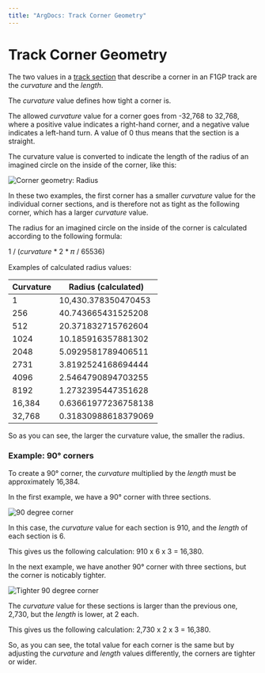 ```yaml
---
title: "ArgDocs: Track Corner Geometry"
---
```


# Track Corner Geometry

The two values in a [track section](/argdocs/file-formats/track/track-sections/) that describe a corner in an F1GP track
are the _curvature_ and the _length_.

The _curvature_ value defines how tight a corner is.

The allowed _curvature_ value for a corner goes from -32,768 to 32,768, where a positive value indicates a right-hand
corner, and a negative value indicates a left-hand turn. A value of 0 thus means that the section is a straight.

The curvature value is converted to indicate the length of the radius of an imagined circle on the inside of the corner,
like this:

<img src="/argdocs/images/track/geometry-radius.png" alt="Corner geometry: Radius" class="img-fluid" />

In these two examples, the first corner has a smaller _curvature_ value for the individual corner sections,
and is therefore not as tight as the following corner, which has a larger _curvature_ value.

The radius for an imagined circle on the inside of the corner is calculated according to the following formula:

1 / (_curvature_ * 2 * 𝜋 / 65536)

Examples of calculated radius values:

<table class="table table-bordered table-striped table--tiny">
    <thead>
        <tr>
            <th>Curvature</th>
            <th>Radius (calculated)</th>
        </tr>
    </thead>
    <tbody>
        <tr>
            <td>1</td>
            <td>10,430.378350470453</td>
        </tr>
        <tr>
            <td>256</td>
            <td>40.743665431525208</td>
        </tr>
        <tr>
            <td>512</td>
            <td>20.371832715762604</td>
        </tr>
        <tr>
            <td>1024</td>
            <td>10.185916357881302</td>
        </tr>
        <tr>
            <td>2048</td>
            <td>5.0929581789406511</td>
        </tr>
        <tr>
            <td>2731</td>
            <td>3.8192524168694444</td>
        </tr>
        <tr>
            <td>4096</td>
            <td>2.5464790894703255</td>
        </tr>
        <tr>
            <td>8192</td>
            <td>1.2732395447351628</td>
        </tr>        
        <tr>
            <td>16,384</td>
            <td>0.63661977236758138</td>
        </tr>
        <tr>
            <td>32,768</td>
            <td>0.31830988618379069</td>
        </tr>
    </tbody>
</table>

So as you can see, the larger the curvature value, the smaller the radius.


### Example: 90&deg; corners

To create a 90&deg; corner, the _curvature_ multiplied by the _length_ must be approximately 16,384.

In the first example, we have a 90&deg; corner with three sections.

<img src="/argdocs/images/track/geometry-90-1.png" alt="90 degree corner" class="img-fluid" />

In this case, the _curvature_ value for each section is 910, and the _length_ of each section is 6.

This gives us the following calculation: 910 x 6 x 3 = 16,380.

In the next example, we have another 90&deg; corner with three sections, but the corner is noticably tighter.

<img src="/argdocs/images/track/geometry-90-2.png" alt="Tighter 90 degree corner" class="img-fluid" />

The _curvature_ value for these sections is larger than the previous one, 2,730, but the _length_ is lower, at 2 each.

This gives us the following calculation: 2,730 x 2 x 3 = 16,380.

So, as you can see, the total value for each corner is the same but by adjusting the _curvature_ and _length_ values
differently, the corners are tighter or wider.
